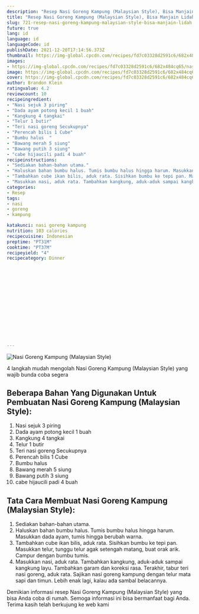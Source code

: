 ```yaml
---
description: "Resep Nasi Goreng Kampung (Malaysian Style), Bisa Manjain Lidah"
title: "Resep Nasi Goreng Kampung (Malaysian Style), Bisa Manjain Lidah"
slug: 721-resep-nasi-goreng-kampung-malaysian-style-bisa-manjain-lidah
future: true
lang: id
language: id
languageCode: id
publishDate: 2021-12-20T17:14:56.373Z 
thumbnail: https://img-global.cpcdn.com/recipes/fd7c03328d2591c6/682x484cq65/nasi-goreng-kampung-malaysian-style-foto-resep-utama.webp
images:
- https://img-global.cpcdn.com/recipes/fd7c03328d2591c6/682x484cq65/nasi-goreng-kampung-malaysian-style-foto-resep-utama.webp
image: https://img-global.cpcdn.com/recipes/fd7c03328d2591c6/682x484cq65/nasi-goreng-kampung-malaysian-style-foto-resep-utama.webp
cover: https://img-global.cpcdn.com/recipes/fd7c03328d2591c6/682x484cq65/nasi-goreng-kampung-malaysian-style-foto-resep-utama.webp
author: Brandon Klein
ratingvalue: 4.2
reviewcount: 10
recipeingredient:
- "Nasi sejuk 3 piring"
- "Dada ayam potong kecil 1 buah"
- "Kangkung 4 tangkai"
- "Telur 1 butir"
- "Teri nasi goreng Secukupnya"
- "Perencah bilis 1 Cube"
- "Bumbu halus  "
- "Bawang merah 5 siung"
- "Bawang putih 3 siung"
- "cabe hijaucili padi 4 buah"
recipeinstructions:
- "Sediakan bahan-bahan utama."
- "Haluskan bahan bumbu halus. Tumis bumbu halus hingga harum. Masukkan dada ayam, tumis hingga berubah warna."
- "Tambahkan cube ikan bilis, aduk rata. Sisihkan bumbu ke tepi pan. Masukkan telur, tunggu telur agak setengah matang, buat orak arik. Campur dengan bumbu tumis."
- "Masukkan nasi, aduk rata. Tambahkan kangkung, aduk-aduk sampai kangkung layu. Tambahkan garam dan koreksi rasa. Terakhir, tabur teri nasi goreng, aduk rata. Sajikan nasi goreng kampung dengan telur mata sapi dan timun. Lebih enak lagi, kalau ada sambal belacannya."
categories:
- Resep
tags:
- nasi
- goreng
- kampung

katakunci: nasi goreng kampung 
nutrition: 103 calories
recipecuisine: Indonesian
preptime: "PT31M"
cooktime: "PT37M"
recipeyield: "4"
recipecategory: Dinner


     
    
    
    
    
    
    
    
    
    
    
      
    
---
```



![Nasi Goreng Kampung (Malaysian Style)](https://img-global.cpcdn.com/recipes/fd7c03328d2591c6/682x484cq65/nasi-goreng-kampung-malaysian-style-foto-resep-utama.webp)

4 langkah mudah mengolah  Nasi Goreng Kampung (Malaysian Style) yang wajib bunda coba segera

<!--inarticleads1-->

## Beberapa Bahan Yang Digunakan Untuk Pembuatan Nasi Goreng Kampung (Malaysian Style):

1. Nasi sejuk 3 piring
1. Dada ayam potong kecil 1 buah
1. Kangkung 4 tangkai
1. Telur 1 butir
1. Teri nasi goreng Secukupnya
1. Perencah bilis 1 Cube
1. Bumbu halus  
1. Bawang merah 5 siung
1. Bawang putih 3 siung
1. cabe hijaucili padi 4 buah



<!--inarticleads2-->

## Tata Cara Membuat Nasi Goreng Kampung (Malaysian Style):

1. Sediakan bahan-bahan utama.
1. Haluskan bahan bumbu halus. Tumis bumbu halus hingga harum. Masukkan dada ayam, tumis hingga berubah warna.
1. Tambahkan cube ikan bilis, aduk rata. Sisihkan bumbu ke tepi pan. Masukkan telur, tunggu telur agak setengah matang, buat orak arik. Campur dengan bumbu tumis.
1. Masukkan nasi, aduk rata. Tambahkan kangkung, aduk-aduk sampai kangkung layu. Tambahkan garam dan koreksi rasa. Terakhir, tabur teri nasi goreng, aduk rata. Sajikan nasi goreng kampung dengan telur mata sapi dan timun. Lebih enak lagi, kalau ada sambal belacannya.




Demikian informasi  resep Nasi Goreng Kampung (Malaysian Style)   yang bisa Anda coba di rumah. Semoga informasi ini bisa bermanfaat bagi Anda. Terima kasih telah berkujung ke web kami
